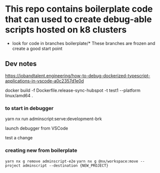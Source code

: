 # This repo contains boilerplate code that can used to create debug-able  scripts hosted on k8 clusters

- look for code in branches boilerplate/*
  These branches are frozen and create a good start point


## Dev notes

https://jobandtalent.engineering/how-to-debug-dockerized-typescript-applications-in-vscode-a0c2357d1e0d

docker build -f Dockerfile.release-sync-hubspot -t test1 --platform linux/amd64 .  

### to start in debugger

yarn nx run adminscript:serve:development-brk

launch debugger from VSCode

test a change


### creating new from boilerplate
`yarn nx g remove adminscript-e2e`
`yarn nx g @nx/workspace:move --project adminscript --destination {NEW_PROJECT}`






